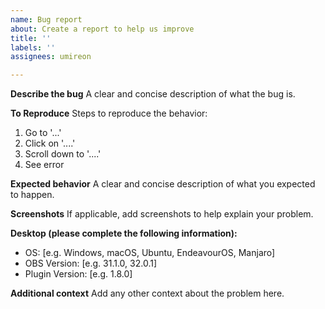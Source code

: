 ```yaml
---
name: Bug report
about: Create a report to help us improve
title: ''
labels: ''
assignees: umireon

---
```


**Describe the bug**
A clear and concise description of what the bug is.

**To Reproduce**
Steps to reproduce the behavior:
1. Go to '...'
2. Click on '....'
3. Scroll down to '....'
4. See error

**Expected behavior**
A clear and concise description of what you expected to happen.

**Screenshots**
If applicable, add screenshots to help explain your problem.

**Desktop (please complete the following information):**
 - OS: [e.g. Windows, macOS, Ubuntu, EndeavourOS, Manjaro]
 - OBS Version: [e.g. 31.1.0, 32.0.1]
 - Plugin Version: [e.g. 1.8.0]


**Additional context**
Add any other context about the problem here.
